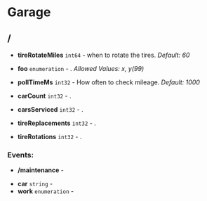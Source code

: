 

# Garage


## <a name="/garage"></a>/



  
* **tireRotateMiles** `int64` - when to rotate the tires.  *Default: 60* 

  
* **foo** `enumeration` - .  *Allowed Values: x, y(99)* 

  
* **pollTimeMs** `int32` - How often to check mileage.  *Default: 1000* 

  
* **carCount** `int32` - . 

  
* **carsServiced** `int32` - . 

  
* **tireReplacements** `int32` - . 

  
* **tireRotations** `int32` - . 





### Events:

* <a name="/garage/maintenance"></a>**/maintenance** - 

  
>
* **car** `string` - 
* **work** `enumeration` - 





